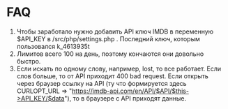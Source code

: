 # FAQ
1. Чтобы заработало нужно добавить API ключ IMDB в переменную $API_KEY в /src/php/settings.php . Последний ключ, которым пользовался k_4613935t
2. Лимитов всего 100 на день, поэтому кончаются они довольно быстро.
3. Если искать по одному слову, например, lost, то все работает. Если слов больше, то от API приходит 400 bad request. Если открыть через браузер ссылку на API (ту что формируется здесь CURLOPT_URL => "https://imdb-api.com/en/API/$API/$this->API_KEY/$data"), то в браузере с API приходят данные. 
